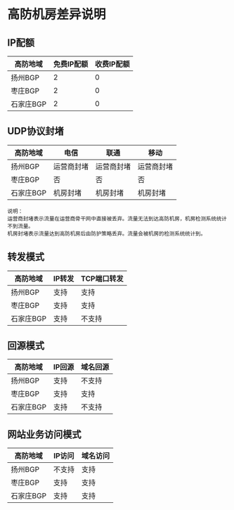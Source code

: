 

# 高防机房差异说明

## IP配额

| 高防地域     | 免费IP配额 | 收费IP配额 |
| -------- | ------ | ------ |
| 扬州BGP | 2      | 0      |
| 枣庄BGP | 2      | 0    |
| 石家庄BGP | 2 | 0 |


## UDP协议封堵

| 高防地域 | 电信       | 联通               | 移动               |
| -------- | ---------- | ------------------ | ------------------ |
| 扬州BGP  | 运营商封堵 | 运营商封堵 | 运营商封堵 |
| 枣庄BGP | 否 | 否 | 否 |
| 石家庄BGP | 机房封堵 | 机房封堵 | 机房封堵 |

    说明：
    运营商封堵表示流量在运营商骨干网中直接被丢弃。流量无法到达高防机房，机房检测系统统计不到流量。
    机房封堵表示流量达到高防机房后由防护策略丢弃。流量会被机房的检测系统统计到。


## 转发模式

| 高防地域 | IP转发       | TCP端口转发               |
| -------- | ---------- | ------------------ |
| 扬州BGP  | 支持 | 支持 |
| 枣庄BGP | 支持 | 支持 |
| 石家庄BGP | 支持 | 不支持 |


## 回源模式

| 高防地域 | IP回源       | 域名回源              |
| -------- | ---------- | ------------------ |
| 扬州BGP  | 支持 | 不支持 |
| 枣庄BGP | 支持 | 支持 |
| 石家庄BGP | 支持 | 不支持 |


## 网站业务访问模式

| 高防地域 | IP访问       | 域名访问              |
| -------- | ---------- | ------------------ |
| 扬州BGP  | 不支持 | 支持 |
| 枣庄BGP | 支持 | 支持 |
| 石家庄BGP | 支持 | 支持 |